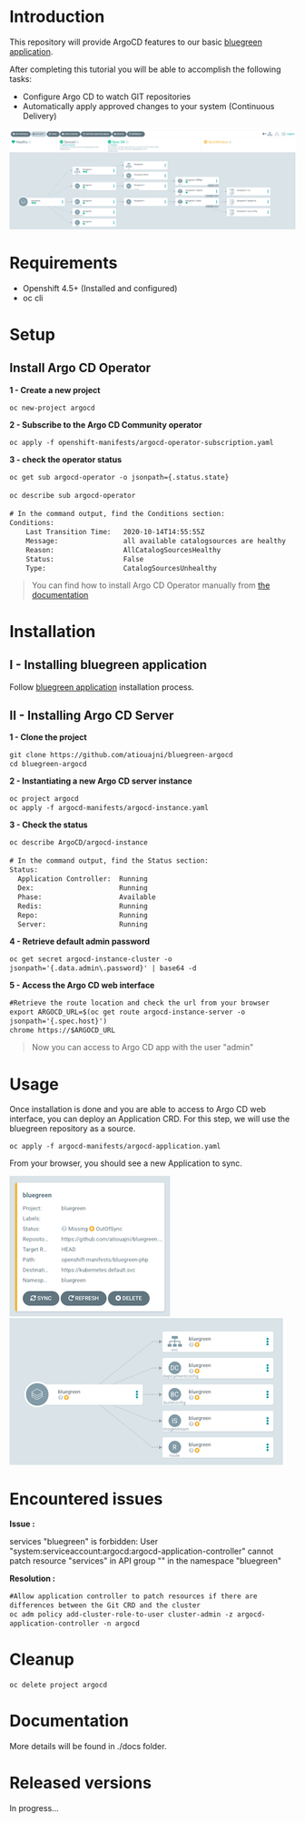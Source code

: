 # Introduction
This repository will provide ArgoCD features to our basic [bluegreen application](https://github.com/atiouajni/bluegreen).

After completing this tutorial you will be able to accomplish the following tasks:

- Configure Argo CD to watch GIT repositories
- Automatically apply approved changes to your system (Continuous Delivery)

![Screenshot of Bluegreen Application synced](./docs/img/argocd-bluegreen-application-syncok.png)

# Requirements
 - Openshift 4.5+ (Installed and configured)
 - oc cli 

# Setup

## Install Argo CD Operator

**1 - Create a new project**
```shell
oc new-project argocd
````

**2 - Subscribe to the Argo CD Community operator**
```shell
oc apply -f openshift-manifests/argocd-operator-subscription.yaml
```
**3 - check the operator status**
```shell
oc get sub argocd-operator -o jsonpath={.status.state}

oc describe sub argocd-operator

# In the command output, find the Conditions section:
Conditions:
    Last Transition Time:   2020-10-14T14:55:55Z
    Message:                all available catalogsources are healthy
    Reason:                 AllCatalogSourcesHealthy
    Status:                 False
    Type:                   CatalogSourcesUnhealthy

```

>You can find how to install Argo CD Operator manually from [the documentation](https://argocd-operator.readthedocs.io/en/latest/install/openshift/)

# Installation
## I - Installing bluegreen application

Follow [bluegreen application](https://github.com/atiouajni/bluegreen#installation) installation process.

## II - Installing Argo CD Server

**1 - Clone the project**

```shell
git clone https://github.com/atiouajni/bluegreen-argocd
cd bluegreen-argocd
```

**2 - Instantiating a new Argo CD server instance**
```shell
oc project argocd
oc apply -f argocd-manifests/argocd-instance.yaml
```

**3 - Check the status**
```shell
oc describe ArgoCD/argocd-instance

# In the command output, find the Status section:
Status:
  Application Controller:  Running
  Dex:                     Running
  Phase:                   Available
  Redis:                   Running
  Repo:                    Running
  Server:                  Running

```

**4 - Retrieve default admin password**
```shell
oc get secret argocd-instance-cluster -o jsonpath='{.data.admin\.password}' | base64 -d
```

**5 - Access the Argo CD web interface**
```shell
#Retrieve the route location and check the url from your browser
export ARGOCD_URL=$(oc get route argocd-instance-server -o jsonpath='{.spec.host}')
chrome https://$ARGOCD_URL
```

>Now you can access to Argo CD app with the user "admin"


# Usage
Once installation is done and you are able to access to Argo CD web interface, you can deploy an Application CRD. For this step, we will use the bluegreen repository as a source.
```shell
oc apply -f argocd-manifests/argocd-application.yaml
```
From your browser, you should see a new Application to sync.

![Screenshot of Bluegreen Application](./docs/img/argocd-bluegreen-application.png) ![Screenshot of Bluegreen Application details](./docs/img/argocd-bluegreen-application-tree.png)

# Encountered issues

**Issue :**

services "bluegreen" is forbidden: User "system:serviceaccount:argocd:argocd-application-controller" cannot patch resource "services" in API group "" in the namespace "bluegreen"

**Resolution :**
```shell
#Allow application controller to patch resources if there are differences between the Git CRD and the cluster
oc adm policy add-cluster-role-to-user cluster-admin -z argocd-application-controller -n argocd
```

# Cleanup
```shell
oc delete project argocd
````

# Documentation

More details will be found in ./docs folder.

# Released versions

In progress...
